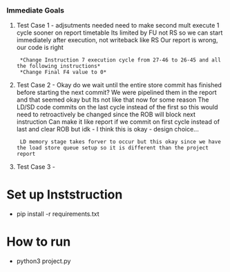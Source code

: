 ### Immediate Goals

1) Test Case 1 - adjsutments needed
        need to make second mult execute 1 cycle sooner on report timetable
        Its limited by FU not RS so we can start immediately after execution, not writeback like RS
        Our report is wrong, our code is right

        *Change Instruction 7 execution cycle from 27-46 to 26-45 and all the following instructions*
        *Change Final F4 value to 0*

2) Test Case 2 - Okay 
        do we wait until the entire store commit has finished before starting the next commit?
        We were pipelined them in the report and that seemed okay but Its not like that now for some reason
        The LD/SD code commits on the last cycle instead of the first so this would need to retroactively be changed since the ROB will block next instruction
        Can make it like report if we commit on first cycle instead of last and clear ROB but idk - I think this is okay - design choice...

        LD memory stage takes forver to occur but this okay since we have the load store queue setup so it is different than the project report

3) Test Case 3 -



# Set up Inststruction

- pip install -r requirements.txt

# How to run

- python3 project.py
